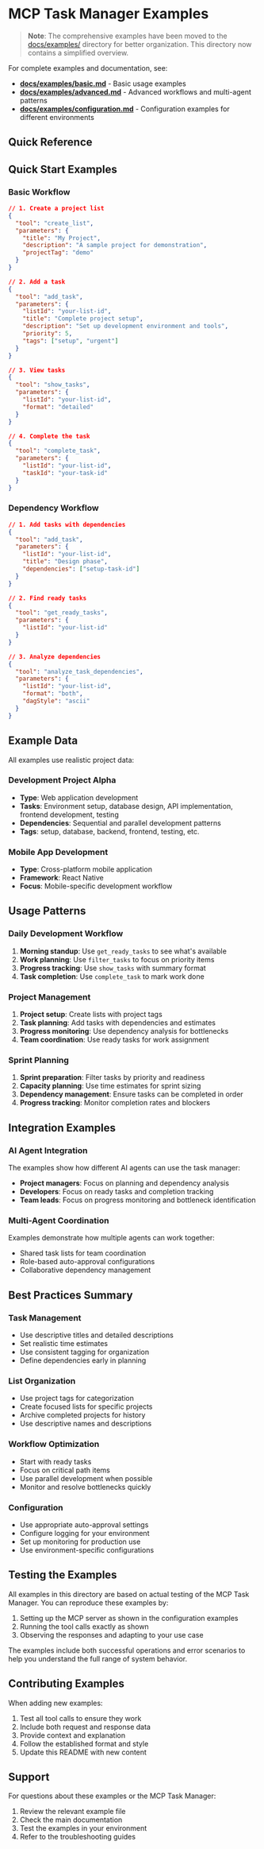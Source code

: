 # MCP Task Manager Examples

> **Note**: The comprehensive examples have been moved to the [docs/examples/](../docs/examples/) directory for better organization. This directory now contains a simplified overview.

For complete examples and documentation, see:
- **[docs/examples/basic.md](../docs/examples/basic.md)** - Basic usage examples
- **[docs/examples/advanced.md](../docs/examples/advanced.md)** - Advanced workflows and multi-agent patterns  
- **[docs/examples/configuration.md](../docs/examples/configuration.md)** - Configuration examples for different environments

## Quick Reference

## Quick Start Examples

### Basic Workflow
```json
// 1. Create a project list
{
  "tool": "create_list",
  "parameters": {
    "title": "My Project",
    "description": "A sample project for demonstration",
    "projectTag": "demo"
  }
}

// 2. Add a task
{
  "tool": "add_task",
  "parameters": {
    "listId": "your-list-id",
    "title": "Complete project setup",
    "description": "Set up development environment and tools",
    "priority": 5,
    "tags": ["setup", "urgent"]
  }
}

// 3. View tasks
{
  "tool": "show_tasks",
  "parameters": {
    "listId": "your-list-id",
    "format": "detailed"
  }
}

// 4. Complete the task
{
  "tool": "complete_task",
  "parameters": {
    "listId": "your-list-id",
    "taskId": "your-task-id"
  }
}
```

### Dependency Workflow
```json
// 1. Add tasks with dependencies
{
  "tool": "add_task",
  "parameters": {
    "listId": "your-list-id",
    "title": "Design phase",
    "dependencies": ["setup-task-id"]
  }
}

// 2. Find ready tasks
{
  "tool": "get_ready_tasks",
  "parameters": {
    "listId": "your-list-id"
  }
}

// 3. Analyze dependencies
{
  "tool": "analyze_task_dependencies",
  "parameters": {
    "listId": "your-list-id",
    "format": "both",
    "dagStyle": "ascii"
  }
}
```

## Example Data

All examples use realistic project data:

### Development Project Alpha
- **Type**: Web application development
- **Tasks**: Environment setup, database design, API implementation, frontend development, testing
- **Dependencies**: Sequential and parallel development patterns
- **Tags**: setup, database, backend, frontend, testing, etc.

### Mobile App Development
- **Type**: Cross-platform mobile application
- **Framework**: React Native
- **Focus**: Mobile-specific development workflow

## Usage Patterns

### Daily Development Workflow
1. **Morning standup**: Use `get_ready_tasks` to see what's available
2. **Work planning**: Use `filter_tasks` to focus on priority items
3. **Progress tracking**: Use `show_tasks` with summary format
4. **Task completion**: Use `complete_task` to mark work done

### Project Management
1. **Project setup**: Create lists with project tags
2. **Task planning**: Add tasks with dependencies and estimates
3. **Progress monitoring**: Use dependency analysis for bottlenecks
4. **Team coordination**: Use ready tasks for work assignment

### Sprint Planning
1. **Sprint preparation**: Filter tasks by priority and readiness
2. **Capacity planning**: Use time estimates for sprint sizing
3. **Dependency management**: Ensure tasks can be completed in order
4. **Progress tracking**: Monitor completion rates and blockers

## Integration Examples

### AI Agent Integration
The examples show how different AI agents can use the task manager:
- **Project managers**: Focus on planning and dependency analysis
- **Developers**: Focus on ready tasks and completion tracking
- **Team leads**: Focus on progress monitoring and bottleneck identification

### Multi-Agent Coordination
Examples demonstrate how multiple agents can work together:
- Shared task lists for team coordination
- Role-based auto-approval configurations
- Collaborative dependency management

## Best Practices Summary

### Task Management
- Use descriptive titles and detailed descriptions
- Set realistic time estimates
- Use consistent tagging for organization
- Define dependencies early in planning

### List Organization
- Use project tags for categorization
- Create focused lists for specific projects
- Archive completed projects for history
- Use descriptive names and descriptions

### Workflow Optimization
- Start with ready tasks
- Focus on critical path items
- Use parallel development when possible
- Monitor and resolve bottlenecks quickly

### Configuration
- Use appropriate auto-approval settings
- Configure logging for your environment
- Set up monitoring for production use
- Use environment-specific configurations

## Testing the Examples

All examples in this directory are based on actual testing of the MCP Task Manager. You can reproduce these examples by:

1. Setting up the MCP server as shown in the configuration examples
2. Running the tool calls exactly as shown
3. Observing the responses and adapting to your use case

The examples include both successful operations and error scenarios to help you understand the full range of system behavior.

## Contributing Examples

When adding new examples:
1. Test all tool calls to ensure they work
2. Include both request and response data
3. Provide context and explanation
4. Follow the established format and style
5. Update this README with new content

## Support

For questions about these examples or the MCP Task Manager:
1. Review the relevant example file
2. Check the main documentation
3. Test the examples in your environment
4. Refer to the troubleshooting guides